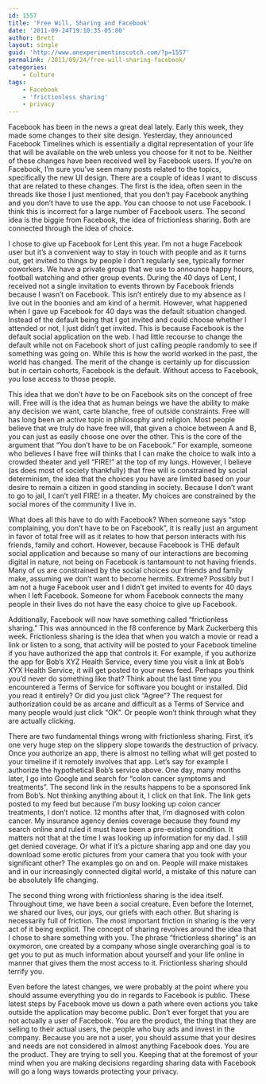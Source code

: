 ```yaml
---
id: 1557
title: 'Free Will, Sharing and Facebook'
date: '2011-09-24T19:10:35-05:00'
author: Brett
layout: single
guid: 'http://www.anexperimentinscotch.com/?p=1557'
permalink: /2011/09/24/free-will-sharing-facebook/
categories:
    - Culture
tags:
    - Facebook
    - 'frictionless sharing'
    - privacy
---
```


Facebook has been in the news a great deal lately. Early this week, they made some changes to their site design. Yesterday, they announced Facebook Timelines which is essentially a digital representation of your life that will be available on the web unless you choose for it not to be. Neither of these changes have been received well by Facebook users. If you’re on Facebook, I’m sure you’ve seen many posts related to the topics, specifically the new UI design. There are a couple of ideas I want to discuss that are related to these changes. The first is the idea, often seen in the threads like those I just mentioned, that you don’t pay Facebook anything and you don’t have to use the app. You can choose to not use Facebook. I think this is incorrect for a large number of Facebook users. The second idea is the biggie from Facebook, the idea of frictionless sharing. Both are connected through the idea of choice.

I chose to give up Facebook for Lent this year. I’m not a huge Facebook user but it’s a convenient way to stay in touch with people and as it turns out, get invited to things by people I don’t regularly see, typically former coworkers. We have a private group that we use to announce happy hours, football watching and other group events. During the 40 days of Lent, I received not a single invitation to events thrown by Facebook friends because I wasn’t on Facebook. This isn’t entirely due to my absence as I live out in the boonies and am kind of a hermit. However, what happened when I gave up Facebook for 40 days was the default situation changed. Instead of the default being that I got invited and could choose whether I attended or not, I just didn’t get invited. This is because Facebook is the default social application on the web. I had little recourse to change the default while not on Facebook short of just calling people randomly to see if something was going on. While this is how the world worked in the past, the world has changed. The merit of the change is certainly up for discussion but in certain cohorts, Facebook is the default. Without access to Facebook, you lose access to those people.

This idea that we don’t *have* to be on Facebook sits on the concept of free will. Free will is the idea that as human beings we have the ability to make any decision we want, carte blanche, free of outside constraints. Free will has long been an active topic in philosophy and religion. Most people believe that we truly do have free will, that given a choice between A and B, you can just as easily choose one over the other. This is the core of the argument that “You don’t have to be on Facebook.” For example, someone who believes I have free will thinks that I can make the choice to walk into a crowded theater and yell “FIRE!” at the top of my lungs. However, I believe (as does most of society thankfully) that free will is constrained by social determinism, the idea that the choices you have are limited based on your desire to remain a citizen in good standing in society. Because I don’t want to go to jail, I can’t yell FIRE! in a theater. My choices are constrained by the social mores of the community I live in.

What does all this have to do with Facebook? When someone says “stop complaining, you don’t have to be on Facebook”, it is really just an argument in favor of total free will as it relates to how that person interacts with his friends, family and cohort. However, because Facebook is THE default social application and because so many of our interactions are becoming digital in nature, not being on Facebook is tantamount to not having friends. Many of us are constrained by the social choices our friends and family make, assuming we don’t want to become hermits. Extreme? Possibly but I am not a huge Facebook user and I didn’t get invited to events for 40 days when I left Facebook. Someone for whom Facebook connects the many people in their lives do not have the easy choice to give up Facebook.

Additionally, Facebook will now have something called “frictionless sharing.” This was announced in the f8 conference by Mark Zuckerberg this week. Frictionless sharing is the idea that when you watch a movie or read a link or listen to a song, that activity will be posted to your Facebook timeline if you have authorized the app that controls it. For example, if you authorize the app for Bob’s XYZ Health Service, every time you visit a link at Bob’s XYX Health Service, it will get posted to your news feed. Perhaps you think you’d never do something like that? Think about the last time you encountered a Terms of Service for software you bought or installed. Did you read it entirely? Or did you just click “Agree”? The request for authorization could be as arcane and difficult as a Terms of Service and many people would just click “OK”. Or people won’t think through what they are actually clicking.

There are two fundamental things wrong with frictionless sharing. First, it’s one very huge step on the slippery slope towards the destruction of privacy. Once you authorize an app, there is almost no telling what will get posted to your timeline if it remotely involves that app. Let’s say for example I authorize the hypothetical Bob’s service above. One day, many months later, I go into Google and search for “colon cancer symptoms and treatments”. The second link in the results happens to be a sponsored link from Bob’s. Not thinking anything about it, I click on that link. The link gets posted to my feed but because I’m busy looking up colon cancer treatments, I don’t notice. 12 months after that, I’m diagnosed with colon cancer. My insurance agency denies coverage because they found my search online and ruled it must have been a pre-existing condition. It matters not that at the time I was looking up information for my dad. I still get denied coverage. Or what if it’s a picture sharing app and one day you download some erotic pictures from your camera that you took with your significant other? The examples go on and on. People will make mistakes and in our increasingly connected digital world, a mistake of this nature can be absolutely life changing.

The second thing wrong with frictionless sharing is the idea itself. Throughout time, we have been a social creature. Even before the Internet, we shared our lives, our joys, our griefs with each other. But sharing is necessarily full of friction. The most important friction in sharing is the very act of it being explicit. The concept of sharing revolves around the idea that I chose to share something with you. The phrase “frictionless sharing” is an oxymoron, one created by a company whose single overarching goal is to get you to put as much information about yourself and your life online in manner that gives them the most access to it. Frictionless sharing should terrify you.

Even before the latest changes, we were probably at the point where you should assume everything you do in regards to Facebook is public. These latest steps by Facebook move us down a path where even actions you take outside the application may become public. Don’t ever forget that you are not actually a user of Facebook. You are the product, the thing that they are selling to their actual users, the people who buy ads and invest in the company. Because you are not a user, you should assume that your desires and needs are not considered in almost anything Facebook does. You are the product. They are trying to sell you. Keeping that at the foremost of your mind when you are making decisions regarding sharing data with Facebook will go a long ways towards protecting your privacy.